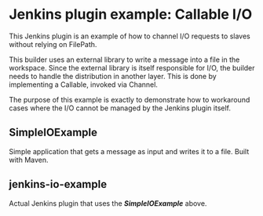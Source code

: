 # Jenkins plugin example: Callable I/O

This Jenkins plugin is an example of how to channel I/O requests to slaves without relying on FilePath.

This builder uses an external library to write a message into a file in the workspace. Since the external library is itself responsible for I/O, the builder needs to handle the distribution in another layer. This is done by implementing a Callable, invoked via Channel.

The purpose of this example is exactly to demonstrate how to workaround cases where the I/O cannot be managed by the Jenkins plugin itself.

## SimpleIOExample

Simple application that gets a message as input and writes it to a file. Built with Maven.

## jenkins-io-example

Actual Jenkins plugin that uses the ***SimpleIOExample*** above.
